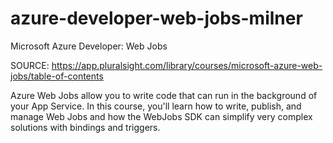 # azure-developer-web-jobs-milner
Microsoft Azure Developer: Web Jobs

SOURCE: https://app.pluralsight.com/library/courses/microsoft-azure-web-jobs/table-of-contents

Azure Web Jobs allow you to write code that can run in the background of your App Service. In this course, you'll learn how to write, publish, and manage Web Jobs and how the WebJobs SDK can simplify very complex solutions with bindings and triggers.
